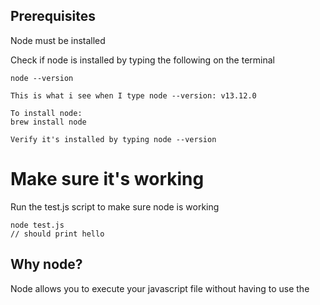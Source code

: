 ## Prerequisites
Node must be installed

Check if node is installed by typing the following on the terminal
```
node --version

This is what i see when I type node --version: v13.12.0
```

```
To install node:
brew install node

Verify it's installed by typing node --version
```

# Make sure it's working
Run the test.js script to make sure node is working

```
node test.js
// should print hello
```

## Why node?
Node allows you to execute your javascript file without
having to use the <script> tag in a html file.

This is convenient to test out your javascript code without an websites / html files